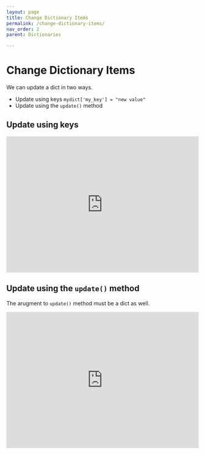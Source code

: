 ```yaml
---
layout: page
title: Change Dictionary Items
permalink: /change-dictionary-items/
nav_order: 2
parent: Dictionaries

---
```

# Change Dictionary Items

We can update a dict in two ways.
* Update using keys `mydict['my_key'] = "new value"`
* Update using the `update()` method


## Update using keys

<div class="code-example">
<iframe src="https://trinket.io/embed/python3/9d2f48671d" width="100%" height="356" frameborder="0" marginwidth="0" marginheight="0" allowfullscreen></iframe>
</div>

## Update using the `update()` method
The arugment to `update()` method must be a dict as well.

<div class="code-example">
<iframe src="https://trinket.io/embed/python3/7b9d5e5212" width="100%" height="356" frameborder="0" marginwidth="0" marginheight="0" allowfullscreen></iframe>
</div>

